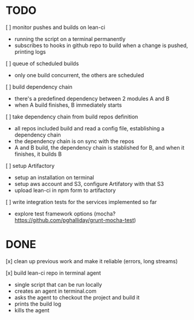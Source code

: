 TODO
====
[ ] monitor pushes and builds on lean-ci
 * running the script on a terminal permanently
 * subscribes to hooks in github repo to build when a change is pushed, printing logs

[ ] queue of scheduled builds
 * only one build concurrent, the others are scheduled
 
[ ] build dependency chain
 * there's a predefined dependency between 2 modules A and B
 * when A build finishes, B immediately starts
 
[ ] take dependency chain from build repos definition
 * all repos included build and read a config file, establishing a dependency chain
 * the dependency chain is on sync with the repos
 * A and B build, the dependency chain is stablished for B, and when it finishes, it builds B

[ ] setup Artifactory
 * setup an installation on terminal
 * setup aws account and S3, configure Artifatory with that S3
 * upload lean-ci in npm form to artifactory
 
[ ] write integration tests for the services implemented so far
 * explore test framework options (mocha? https://github.com/pghalliday/grunt-mocha-test)
 
 
DONE
====
[x] clean up previous work and make it reliable (errors, long streams)

[x] build lean-ci repo in terminal agent
 * single script that can be run locally
 * creates an agent in terminal.com
 * asks the agent to checkout the project and build it
 * prints the build log
 * kills the agent

 
 